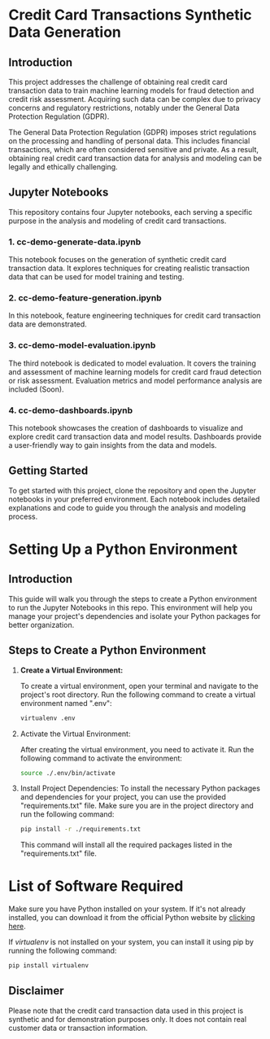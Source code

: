 # Credit Card Transactions Synthetic Data Generation

## Introduction

This project addresses the challenge of obtaining real credit card transaction data to train machine learning models for fraud detection and credit risk assessment. Acquiring such data can be complex due to privacy concerns and regulatory restrictions, notably under the General Data Protection Regulation (GDPR).

The General Data Protection Regulation (GDPR) imposes strict regulations on the processing and handling of personal data. This includes financial transactions, which are often considered sensitive and private. As a result, obtaining real credit card transaction data for analysis and modeling can be legally and ethically challenging.

## Jupyter Notebooks

This repository contains four Jupyter notebooks, each serving a specific purpose in the analysis and modeling of credit card transactions.

### 1. cc-demo-generate-data.ipynb

This notebook focuses on the generation of synthetic credit card transaction data. It explores techniques for creating realistic transaction data that can be used for model training and testing.

### 2. cc-demo-feature-generation.ipynb

In this notebook, feature engineering techniques for credit card transaction data are demonstrated. 

### 3. cc-demo-model-evaluation.ipynb

The third notebook is dedicated to model evaluation. It covers the training and assessment of machine learning models for credit card fraud detection or risk assessment. Evaluation metrics and model performance analysis are included (Soon).

### 4. cc-demo-dashboards.ipynb

This notebook showcases the creation of dashboards to visualize and explore credit card transaction data and model results. Dashboards provide a user-friendly way to gain insights from the data and models.

## Getting Started

To get started with this project, clone the repository and open the Jupyter notebooks in your preferred environment. Each notebook includes detailed explanations and code to guide you through the analysis and modeling process.

# Setting Up a Python Environment

## Introduction

This guide will walk you through the steps to create a Python environment to run the Jupyter Notebooks in this repo. This environment will help you manage your project's dependencies and isolate your Python packages for better organization.

## Steps to Create a Python Environment

1. **Create a Virtual Environment:**

   To create a virtual environment, open your terminal and navigate to the project's root directory. Run the following command to create a virtual environment named ".env":

   ```bash
   virtualenv .env
   ```
2. Activate the Virtual Environment:

   After creating the virtual environment, you need to activate it. Run the following command to activate the environment:
   ```bash
   source ./.env/bin/activate
   ```

3. Install Project Dependencies:
    To install the necessary Python packages and dependencies for your project, you can use the provided "requirements.txt" file. Make sure you are in the project directory and run the following command:
    ```bash
    pip install -r ./requirements.txt
    ```
    This command will install all the required packages listed in the "requirements.txt" file.

# List of Software Required

Make sure you have Python installed on your system. If it's not already installed, you can download it from the official Python website by [clicking here](https://www.python.org/downloads/).

If *virtualenv* is not installed on your system, you can install it using pip by running the following command:
```bash
pip install virtualenv
```

## Disclaimer

Please note that the credit card transaction data used in this project is synthetic and for demonstration purposes only. It does not contain real customer data or transaction information.
